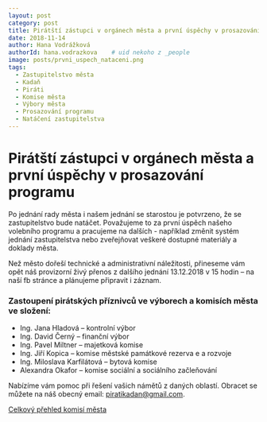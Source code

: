 ```yaml
---
layout: post
category: post
title: Pirátští zástupci v orgánech města a první úspěchy v prosazování programu
date: 2018-11-14
author: Hana Vodrážková
authorId: hana.vodrazkova    # uid nekoho z _people
image: posts/prvni_uspech_nataceni.png
tags:
  - Zastupitelstvo města
  - Kadaň
  - Piráti
  - Komise města
  - Výbory města
  - Prosazování programu
  - Natáčení zastupitelstva
---
```


Pirátští zástupci v orgánech města a první úspěchy v prosazování programu
===

Po jednání rady města i našem jednání se starostou je potvrzeno, že se zastupitelstvo bude natáčet. Považujeme to za první úspěch našeho volebního programu a pracujeme na dalších - například změnit systém jednání zastupitelstva nebo zveřejňovat veškeré dostupné materiály a doklady města.

Než město dořeší technické a administrativní náležitosti, přineseme vám opět náš provizorní živý přenos z dalšího jednání 13.12.2018 v 15 hodin – na naší fb stránce a plánujeme připravit i záznam.

### Zastoupení pirátských příznivců ve výborech a komisích města ve složení: 

* Ing. Jana Hladová – kontrolní výbor 
* Ing. David Černý – finanční výbor 
* Ing. Pavel Miltner – majetková komise 
* Ing. Jiří Kopica – komise městské památkové rezerva e a rozvoje 
* Ing. Miloslava Karfilátová – bytová komise 
* Alexandra Okafor – komise sociální a sociálního začleňování

Nabízíme vám pomoc při řešení vašich námětů z daných oblastí. Obracet se můžete na náš obecný email: piratikadan@gmail.com.

[Celkový přehled komisí města](http://www.mesto-kadan.cz/podsekce-6/komise-rady)

